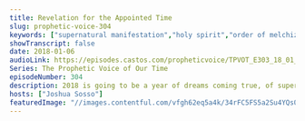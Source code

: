 ```yaml
---
title: Revelation for the Appointed Time
slug: prophetic-voice-304
keywords: ["supernatural manifestation","holy spirit","order of melchizedek","move of god","revelation"]
showTranscript: false
date: 2018-01-06
audioLink: https://episodes.castos.com/propheticvoice/TPVOT_E303_18_01_06-07_Revelation_for_the_Appointed_Time.mp3
Series: The Prophetic Voice of Our Time
episodeNumber: 304
description: 2018 is going to be a year of dreams coming true, of supernatural manifestation, supernatural revelation, and new things coming forth in our lives and in the Body of Christ. Moving into this year, it is so important that we follow the Holy Spirit instead of clinging to fruitless doctrines.
hosts: ["Joshua Sosso"]
featuredImage: "//images.contentful.com/vfgh62eq5a4k/34rFC5FS5a2Su4YQs0GW0K/bf8e90962701acda5f785ee00663cefd/bible.jpg"
---
```

